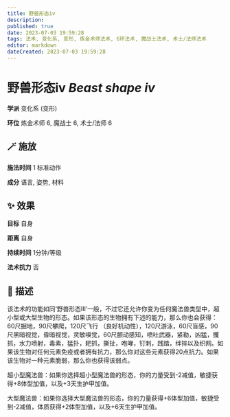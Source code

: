 ```yaml
---
title: 野兽形态iv
description: 
published: true
date: 2023-07-03 19:59:28
tags: 法术, 变化系, 变形, 炼金术师法术, 6环法术, 魔战士法术, 术士/法师法术
editor: markdown
dateCreated: 2023-07-03 19:59:28
---
```


# **野兽形态iv** *Beast shape iv*

**学派** 变化系 (变形) 

**环位** 炼金术师 6, 魔战士 6, 术士/法师 6

## 🪄 施放

**施法时间** 1 标准动作

**成分** 语言, 姿势, 材料

## ✨ 效果 

**目标** 自身 

**距离** 自身  

**持续时间** 1分钟/等级 

**法术抗力** 否

## 📖 描述

该法术的功能如同‘野兽形态III’一般，不过它还允许你变为任何魔法兽类型中，超小型或大型生物的形态。如果该形态的生物拥有下述的能力，那么你也会获得：60尺掘地，90尺攀爬，120尺飞行 （良好机动性），120尺游泳，60尺盲感，90尺黑暗视觉，昏暗视觉，灵敏嗅觉，60尺颤动感知，喷吐武器，紧勒，凶猛，攫抓，水力喷射，毒素，猛扑，耙抓，撕扯，咆哮，钉刺，践踏，绊摔以及织网。如果该生物对任何元素免疫或者拥有抗力，那么你对这些元素获得20点抗力。如果该生物对一种元素脆弱，那么你也获得该弱点。

超小型魔法兽：如果你选择超小型魔法兽的形态，你的力量受到-2减值，敏捷获得+8体型加值，以及+3天生护甲加值。

大型魔法兽：如果你选择大型魔法兽的形态，你的力量获得+6体型加值，敏捷受到-2减值，体质获得+2体型加值，以及+6天生护甲加值。
    